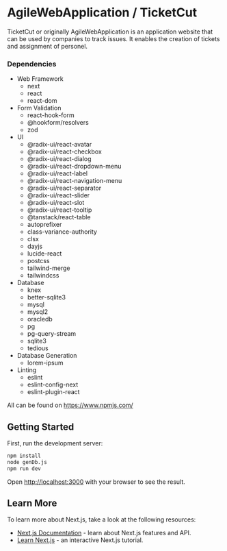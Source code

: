 # AgileWebApplication / TicketCut

TicketCut or originally AgileWebApplication is an application website that can be used by companies to track issues. It enables the creation of tickets and assignment of personel.

### Dependencies
- Web Framework
  - next
  - react
  - react-dom
- Form Validation
  - react-hook-form
  - @hookform/resolvers
  - zod
- UI
  - @radix-ui/react-avatar
  - @radix-ui/react-checkbox
  - @radix-ui/react-dialog
  - @radix-ui/react-dropdown-menu
  - @radix-ui/react-label
  - @radix-ui/react-navigation-menu
  - @radix-ui/react-separator
  - @radix-ui/react-slider
  - @radix-ui/react-slot
  - @radix-ui/react-tooltip
  - @tanstack/react-table
  - autoprefixer
  - class-variance-authority
  - clsx
  - dayjs
  - lucide-react
  - postcss
  - tailwind-merge
  - tailwindcss
- Database
  - knex
  - better-sqlite3
  - mysql
  - mysql2
  - oracledb
  - pg
  - pg-query-stream
  - sqlite3
  - tedious
- Database Generation
  - lorem-ipsum
- Linting
  - eslint
  - eslint-config-next
  - eslint-plugin-react

All can be found on https://www.npmjs.com/

## Getting Started

First, run the development server:

```bash
npm install
node genDb.js
npm run dev
```

Open [http://localhost:3000](http://localhost:3000) with your browser to see the result.

## Learn More

To learn more about Next.js, take a look at the following resources:

- [Next.js Documentation](https://nextjs.org/docs) - learn about Next.js features and API.
- [Learn Next.js](https://nextjs.org/learn) - an interactive Next.js tutorial.
